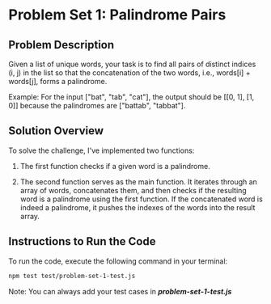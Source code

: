 # Problem Set 1: Palindrome Pairs

## Problem Description

Given a list of unique words, your task is to find all pairs of distinct indices (i, j) in the list so that
the concatenation of the two words, i.e., words[i] + words[j], forms a palindrome.

Example:
For the input ["bat", "tab", "cat"], the output should be [[0, 1], [1, 0]] because the
palindromes are ["battab", "tabbat"].

## Solution Overview

To solve the challenge, I've implemented two functions:

1. The first function checks if a given word is a palindrome.

2. The second function serves as the main function. It iterates through an array of words, concatenates them, and then checks if the resulting word is a palindrome using the first function. If the concatenated word is indeed a palindrome, it pushes the indexes of the words into the result array.

## Instructions to Run the Code

To run the code, execute the following command in your terminal:

```bash
npm test test/problem-set-1-test.js

```

Note: You can always add your test cases in **_problem-set-1-test.js_**
